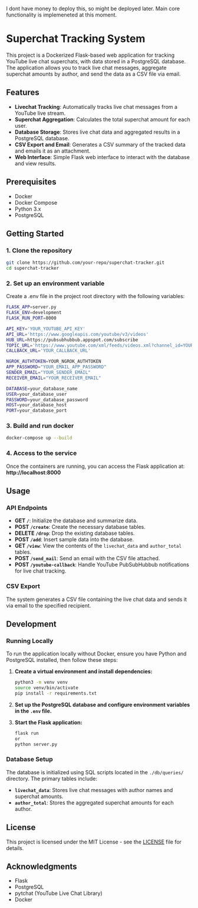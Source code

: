 I dont have money to deploy this, so might be deployed later.
Main core functionality is implemeneted at this moment.
# Superchat Tracking System

This project is a Dockerized Flask-based web application for tracking YouTube live chat superchats, with data stored in a PostgreSQL database. The application allows you to track live chat messages, aggregate superchat amounts by author, and send the data as a CSV file via email.

## Features

- **Livechat Tracking**: Automatically tracks live chat messages from a YouTube live stream.
- **Superchat Aggregation**: Calculates the total superchat amount for each user.
- **Database Storage**: Stores live chat data and aggregated results in a PostgreSQL database.
- **CSV Export and Email**: Generates a CSV summary of the tracked data and emails it as an attachment.
- **Web Interface**: Simple Flask web interface to interact with the database and view results.

## Prerequisites

- Docker
- Docker Compose
- Python 3.x
- PostgreSQL

## Getting Started

### 1. Clone the repository

```bash
git clone https://github.com/your-repo/superchat-tracker.git
cd superchat-tracker
```

### 2. Set up an environment variable

Create a .env file in the project root directory with the following variables:

```bash
FLASK_APP=server.py
FLASK_ENV=development
FLASK_RUN_PORT=8000

API_KEY='YOUR_YOUTUBE_API_KEY'
API_URL='https://www.googleapis.com/youtube/v3/videos'
HUB_URL=https://pubsubhubbub.appspot.com/subscribe
TOPIC_URL='https://www.youtube.com/xml/feeds/videos.xml?channel_id=YOUR_CHANNEL_ID'
CALLBACK_URL='YOUR_CALLBACK_URL'

NGROK_AUTHTOKEN=YOUR_NGROK_AUTHTOKEN
APP_PASSWORD="YOUR_EMAIL_APP_PASSWORD"
SENDER_EMAIL="YOUR_SENDER_EMAIL"
RECEIVER_EMAIL="YOUR_RECEIVER_EMAIL"

DATABASE=your_database_name
USER=your_database_user
PASSWORD=your_database_password
HOST=your_database_host
PORT=your_database_port
```

### 3. Build and run docker

```bash
docker-compose up --build
```

### 4. Access to the service
Once the containers are running, you can access the Flask application at: __http://localhost:8000__

## Usage

### API Endpoints

- **GET `/`**: Initialize the database and summarize data.
- **POST `/create`**: Create the necessary database tables.
- **DELETE `/drop`**: Drop the existing database tables.
- **POST `/add`**: Insert sample data into the database.
- **GET `/view`**: View the contents of the `livechat_data` and `author_total` tables.
- **POST `/send_mail`**: Send an email with the CSV file attached.
- **POST `/youtube-callback`**: Handle YouTube PubSubHubbub notifications for live chat tracking.

### CSV Export

The system generates a CSV file containing the live chat data and sends it via email to the specified recipient.

## Development

### Running Locally

To run the application locally without Docker, ensure you have Python and PostgreSQL installed, then follow these steps:

1. **Create a virtual environment and install dependencies:**

    ```bash
    python3 -m venv venv
    source venv/bin/activate
    pip install -r requirements.txt
    ```

2. **Set up the PostgreSQL database and configure environment variables in the `.env` file.**

3. **Start the Flask application:**

    ```bash
    flask run
    or
    python server.py
    ```

### Database Setup

The database is initialized using SQL scripts located in the `./db/queries/` directory. The primary tables include:

- **`livechat_data`**: Stores live chat messages with author names and superchat amounts.
- **`author_total`**: Stores the aggregated superchat amounts for each author.

## License

This project is licensed under the MIT License - see the [LICENSE](LICENSE) file for details.

## Acknowledgments

- Flask
- PostgreSQL
- pytchat (YouTube Live Chat Library)
- Docker
